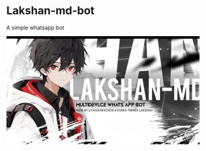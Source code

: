 # Lakshan-md-bot
A simple whatsapp bot



  <img src="https://github.com/avishkal428/Lakshan-md-bot/blob/4c46edeef90f8530f3c2cc8088c415388cb648d9/IMG-20250807-WA0075.jpg"/>
